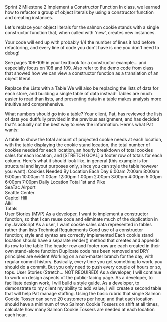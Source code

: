 Sprint 2 Milestone 2
Implement a Constructor Function
In class, we learned how to refactor a group of object literals by using a constructor function and creating instances.

Let's replace your object literals for the salmon cookie stands with a single constructor function that, when called with 'new', creates new instances.

Your code will end up with probably 1/4 the number of lines it had before refactoring, and every line of code you don't have is one you don't need to debug!

See pages 106-109 in your textbook for a constructor example... and especially focus on 108 and 109. Also refer to the demo code from class that showed how we can view a constructor function as a translation of an object literal.

Replace the Lists with a Table
We will also be replacing the lists of data for each store, and building a single table of data instead! Tables are much easier to read than lists, and presenting data in a table makes analysis more intuitive and comprehensive.

What numbers should go into a table? Your client, Pat, has reviewed the lists of data you dutifully provided in the previous assignment, and has decided that's actually not the best way to view the information. Here's what Pat wants:

A table to show the total amount of projected cookie needs at each location, with the table displaying the cookie stand location, the total number of cookies needed for each location, an hourly breakdown of total cookies sales for each location, and [STRETCH GOAL] a footer row of totals for each column.
Here's what it should look like, in general (this example is for structural and layout purposes only, since you can style the table however you want):
Cookies Needed By Location Each Day
6:00am	7:00am	8:00am	9:00am	10:00am	11:00am	12:00pm	1:00pm	2:00pm	3:00pm	4:00pm	5:00pm	6:00pm	7:00pm	Daily Location Total
1st and Pike															
SeaTac Airport															
Seattle Center															
Capitol Hill															
Alki															
Totals															
User Stories (MVP)
As a developer, I want to implement a constructor function, so that I can reuse code and eliminate much of the duplication in my JavaScript
As a user, I want cookie sales data represented in tables rather than lists
Technical Requirements
Good use of a constructor function; style and syntax are correctly implemented
Each cookie stand location should have a separate render() method that creates and appends its row to the table
The header row and footer row are each created in their own stand-alone function
Duplicate code has been removed and DRY principles are evident
Working on a non-master branch for the day, with regular commit history. Basically, every time you get something to work, you should do a commit. But you only need to push every couple of hours or so, tops.
User Stories (Stretch... NOT REQUIRED)
As a developer, I will continue to work on design aspects of the public-facing page.
As a developer, to facilitate design work, I will build a style guide.
As a developer, to demonstrate to my client my ability to add value, I will create a second table that will help Pat manage staffing. Using the basic rubric that single Salmon Cookie Tosser can serve 20 customers per hour, and that each location should have a minimum of two Salmon Cookie Tossers on shift at all times, calculate how many Salmon Cookie Tossers are needed at each location each hour.